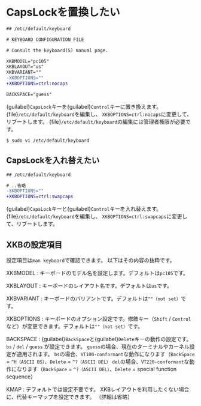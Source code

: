 # CapsLockを置換したい

```diff
## /etc/default/keyboard

# KEYBOARD CONFIGURATION FILE

# Consult the keyboard(5) manual page.

XKBMODEL="pc105"
XKBLAYOUT="us"
XKBVARIANT=""
-XKBOPTIONS=""
+XKBOPTIONS=ctrl:nocaps

BACKSPACE="guess"
```

{guilabel}`CapsLock`キーを{guilabel}`Control`キーに置き換えます。
{file}`/etc/default/keyboard`を編集し、
``XKBOPTIONS=ctrl:nocaps``に変更して、リブートします。
{file}`/etc/default/keyboard`の編集には管理者権限が必要です。

```console
$ sudo vi /etc/default/keyboard
```

## CapsLockを入れ替えたい

```diff
## /etc/default/keyboard

# ..省略
-XKBOPTIONS=""
+XKBOPTIONS=ctrl:swapcaps
```

{guilabel}`CapsLock`キーと{guilabel}`Control`キーを入れ替えます。
{file}`/etc/default/keyboard`を編集し、
``XKBOPTIONS=ctrl:swapcaps``に変更して、リブートします。

## XKBの設定項目

設定項目は``man keyboard``で確認できます。
以下はその内容の抜粋です。

XKBMODEL
: キーボードのモデル名を設定します。デフォルトは``pc105``です。

XKBLAYOUT
: キーボードのレイアウト名です。デフォルトは``us``です。

XKBVARIANT
: キーボードのバリアントです。デフォルトは``""（not set）``です。

XKBOPTIONS
: キーボードのオプション設定です。修飾キー（``Shift`` / ``Control`` など）が変更できます。デフォルトは``""（not set）``です。

BACKSPACE
: {guilabel}`BackSpace`と{guilabel}`Delete`キーの動作の設定です。
  ``bs`` / ``del`` / ``guess`` が設定できます。
  ``guess``の場合、現在のターミナルやカーネル設定が適用されます。
  ``bs``の場合、``VT100-conformant``な動作になります（``BackSpace`` = ``^H（ASCII BS）``、``Delete`` = ``^?（ASCII DEL）``
  ``del``の場合、``VT220-conformant``な動作になります（``BackSpace`` = ``^?（ASCII DEL）``、``Delete`` = special function sequence）

KMAP
: デフォルトでは設定不要です。
  XKBレイアウトを利用したくない場合に、代替キーマップを設定できます。
  （詳細は省略）
